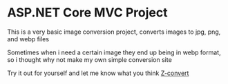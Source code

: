 <h1>ASP.NET Core MVC Project</h1>

This is a very basic image conversion project, converts images to jpg, png, and webp files

Sometimes when i need a certain image they end up being in webp format, so i thought why not make my own simple conversion site

Try it out for yourself and let me know what you think [Z-convert](http://z-convert.somee.com/)
